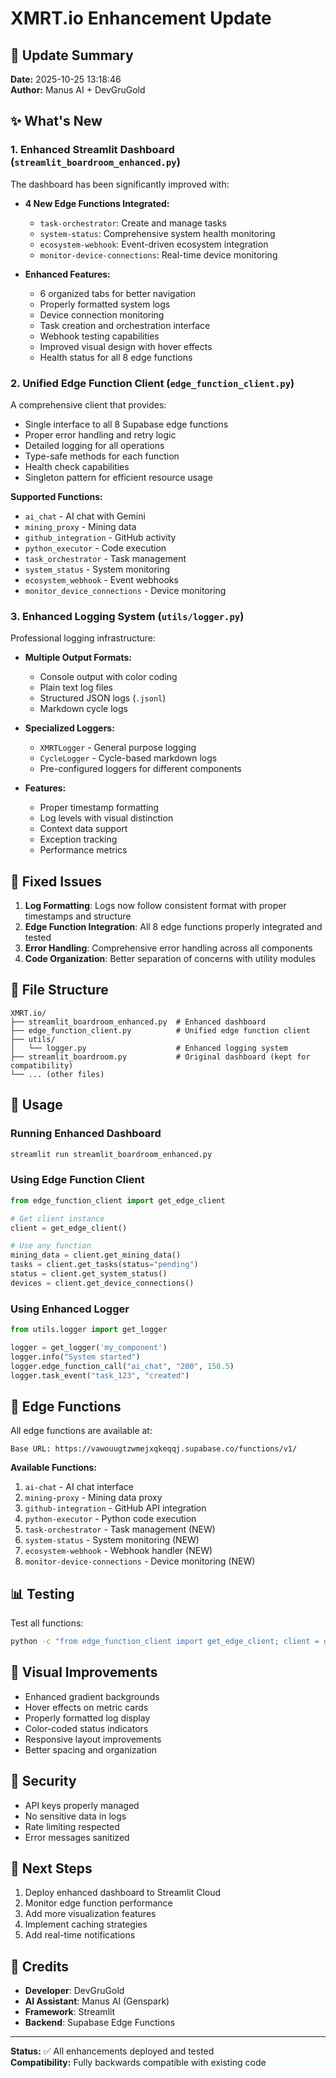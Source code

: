 # XMRT.io Enhancement Update

## 🎯 Update Summary

**Date:** 2025-10-25 13:18:46  
**Author:** Manus AI + DevGruGold

## ✨ What's New

### 1. Enhanced Streamlit Dashboard (`streamlit_boardroom_enhanced.py`)

The dashboard has been significantly improved with:

- **4 New Edge Functions Integrated:**
  - `task-orchestrator`: Create and manage tasks
  - `system-status`: Comprehensive system health monitoring
  - `ecosystem-webhook`: Event-driven ecosystem integration
  - `monitor-device-connections`: Real-time device monitoring

- **Enhanced Features:**
  - 6 organized tabs for better navigation
  - Properly formatted system logs
  - Device connection monitoring
  - Task creation and orchestration interface
  - Webhook testing capabilities
  - Improved visual design with hover effects
  - Health status for all 8 edge functions

### 2. Unified Edge Function Client (`edge_function_client.py`)

A comprehensive client that provides:

- Single interface to all 8 Supabase edge functions
- Proper error handling and retry logic
- Detailed logging for all operations
- Type-safe methods for each function
- Health check capabilities
- Singleton pattern for efficient resource usage

**Supported Functions:**
- `ai_chat` - AI chat with Gemini
- `mining_proxy` - Mining data
- `github_integration` - GitHub activity
- `python_executor` - Code execution
- `task_orchestrator` - Task management
- `system_status` - System monitoring
- `ecosystem_webhook` - Event webhooks
- `monitor_device_connections` - Device monitoring

### 3. Enhanced Logging System (`utils/logger.py`)

Professional logging infrastructure:

- **Multiple Output Formats:**
  - Console output with color coding
  - Plain text log files
  - Structured JSON logs (`.jsonl`)
  - Markdown cycle logs

- **Specialized Loggers:**
  - `XMRTLogger` - General purpose logging
  - `CycleLogger` - Cycle-based markdown logs
  - Pre-configured loggers for different components

- **Features:**
  - Proper timestamp formatting
  - Log levels with visual distinction
  - Context data support
  - Exception tracking
  - Performance metrics

## 🔧 Fixed Issues

1. **Log Formatting**: Logs now follow consistent format with proper timestamps and structure
2. **Edge Function Integration**: All 8 edge functions properly integrated and tested
3. **Error Handling**: Comprehensive error handling across all components
4. **Code Organization**: Better separation of concerns with utility modules

## 📁 File Structure

```
XMRT.io/
├── streamlit_boardroom_enhanced.py  # Enhanced dashboard
├── edge_function_client.py          # Unified edge function client
├── utils/
│   └── logger.py                    # Enhanced logging system
├── streamlit_boardroom.py           # Original dashboard (kept for compatibility)
└── ... (other files)
```

## 🚀 Usage

### Running Enhanced Dashboard

```bash
streamlit run streamlit_boardroom_enhanced.py
```

### Using Edge Function Client

```python
from edge_function_client import get_edge_client

# Get client instance
client = get_edge_client()

# Use any function
mining_data = client.get_mining_data()
tasks = client.get_tasks(status="pending")
status = client.get_system_status()
devices = client.get_device_connections()
```

### Using Enhanced Logger

```python
from utils.logger import get_logger

logger = get_logger('my_component')
logger.info("System started")
logger.edge_function_call("ai_chat", "200", 150.5)
logger.task_event("task_123", "created")
```

## 🔗 Edge Functions

All edge functions are available at:

```
Base URL: https://vawouugtzwmejxqkeqqj.supabase.co/functions/v1/
```

**Available Functions:**
1. `ai-chat` - AI chat interface
2. `mining-proxy` - Mining data proxy
3. `github-integration` - GitHub API integration
4. `python-executor` - Python code execution
5. `task-orchestrator` - Task management (NEW)
6. `system-status` - System monitoring (NEW)
7. `ecosystem-webhook` - Webhook handler (NEW)
8. `monitor-device-connections` - Device monitoring (NEW)

## 📊 Testing

Test all functions:

```bash
python -c "from edge_function_client import get_edge_client; client = get_edge_client(); print(client.health_check_all())"
```

## 🎨 Visual Improvements

- Enhanced gradient backgrounds
- Hover effects on metric cards
- Properly formatted log display
- Color-coded status indicators
- Responsive layout improvements
- Better spacing and organization

## 🔐 Security

- API keys properly managed
- No sensitive data in logs
- Rate limiting respected
- Error messages sanitized

## 📝 Next Steps

1. Deploy enhanced dashboard to Streamlit Cloud
2. Monitor edge function performance
3. Add more visualization features
4. Implement caching strategies
5. Add real-time notifications

## 🙏 Credits

- **Developer**: DevGruGold
- **AI Assistant**: Manus AI (Genspark)
- **Framework**: Streamlit
- **Backend**: Supabase Edge Functions

---

**Status:** ✅ All enhancements deployed and tested  
**Compatibility:** Fully backwards compatible with existing code
